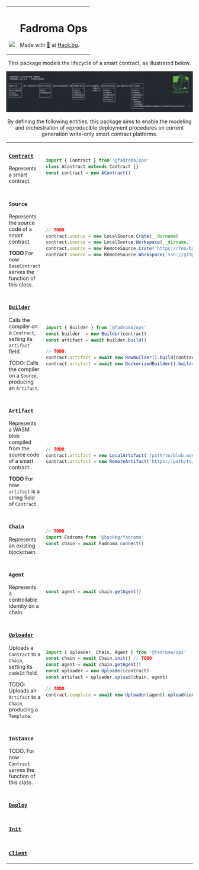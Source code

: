 <div align="center">
<table><tr><td valign="middle" style="vertical-align:bottom">

[<img src="https://github.com/hackbg/fadroma/raw/22.01/doc/logo.svg" width="300">](https://fadroma.tech)

</td><td valign="center">

# Fadroma Ops
Made with [💚](mailto:hello@hack.bg) at [Hack.bg](https://hack.bg).

</td></tr></table>

This package models the lifecycle of a smart contract,
as illustrated below.

![](./.pix/Figure_1.png)

By defining the following entities, this package aims to enable
the modeling and orchestration of reproducible deployment procedures
on current generation write-only smart contract platforms.

<table>
<tr><td width="50%" valign="top">

### [**`Contract`**](./Contract.ts)

Represents a smart contract.

</td><td width="50%">

```typescript
import { Contract } from '@fadroma/ops'
class AContract extends Contract {}
const contract = new AContract()
```

</td></tr>


<tr><td width="50%" valign="top">

### **`Source`**

Represents the source code of a smart contract.

**TODO** For now `BaseContract` serves the function of this class.

</td><td width="50%">

```typescript
// TODO
contract.source = new LocalSource.Crate(__dirname)
contract.source = new LocalSource.Workspace(__dirname, 'a-contract')
contract.source = new RemoteSource.Crate('https://foo/bar.git')
contract.source = new RemoteSource.Workspace('ssh://git@foo/bar.git', 'a-contract')
```

</td></tr>


<tr><td width="50%" valign="top">

### [**`Builder`**](./Build.ts)

Calls the compiler on a `Contract`,
setting its `artifact` field.

TODO: Calls the compiler on a `Source`,
producing an `Artifact`.

</td><td width="50%">

```typescript
import { Builder } from '@fadroma/ops'
const builder  = new Builder(contract)
const artifact = await builder.build()
```

```typescript
// TODO:
contract.artifact = await new RawBuilder().build(contract.source)
contract.artifact = await new DockerizedBuilder().build(contract.source)
```

</td></tr>


<tr><td width="50%" valign="top">

### **`Artifact`**

Represents a WASM blob compiled from
the source code of a smart contract..

**TODO** For now `artifact` is a string field of `Contract`.

</td><td width="50%">

```typescript
// TODO:
contract.artifact = new LocalArtifact('/path/to/blob.wasm', checksum)
contract.artifact = new RemoteArtifact('https://path/to/blob.wasm', checksum)
```

</td></tr>


<tr><td width="50%" valign="top">

### **`Chain`**

Represents an existing blockchain.

</td><td width="50%">

```typescript
// TODO
import Fadroma from '@hackbg/fadroma'
const chain = await Fadroma.connect()
```

</td></tr>


<tr><td width="50%" valign="top">

### **`Agent`**

Represents a controllable identity on a chain.

</td><td width="50%">

```typescript
const agent = await chain.getAgent()
```

</td></tr>


<tr><td width="50%" valign="top">

### [**`Uploader`**](./Upload.ts)

Uploads a `Contract` to a `Chain`,
setting its `codeId` field.

TODO: Uploads an `Artifact` to a `Chain`,
producing a `Template`.

</td><td width="50%">

```typescript
import { Uploader, Chain, Agent } from '@fadroma/ops'
const chain = await Chain.init() // TODO
const agent = await chain.getAgent()
const uploader = new Uploader(contract)
const artifact = uploader.upload(chain, agent)
```

```typescript
// TODO:
contract.template = await new Uploader(agent).upload(contract.artifact)
```

</td></tr>


<tr><td width="50%" valign="top">

### **`Instance`**

TODO. For now `Contract` serves the function of this class.

</td><td width="50%">

</td></tr>


<tr><td width="50%" valign="top">

### [**`Deploy`**](./Deploy.ts)

</td><td width="50%">

</td></tr>


<tr><td width="50%" valign="top">

### [**`Init`**](./Init.ts)

</td><td width="50%">

</td></tr>


<tr><td width="50%" valign="top">

### [**`Client`**](./Client.ts)

</td><td width="50%">

</td></tr>

</table>

</div>
